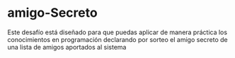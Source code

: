 # amigo-Secreto

Este desafío está diseñado para que puedas aplicar de manera práctica los conocimientos en programación
declarando por sorteo el amigo secreto de una lista de amigos aportados al sistema
